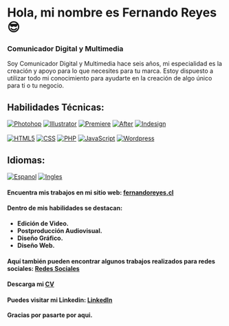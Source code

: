 # Hola, mi nombre es Fernando Reyes 😎
### **Comunicador Digital y Multimedia**

Soy Comunicador Digital y Multimedia hace seis años, mi especialidad es la creación y apoyo para lo que necesites para tu marca. Estoy dispuesto a utilizar todo mi conocimiento para ayudarte en la creación de algo único para ti o tu negocio.

## Habilidades Técnicas:
[![Photohop](https://cdn-icons-png.flaticon.com/128/5968/5968520.png)]()
[![Illustrator](https://cdn-icons-png.flaticon.com/128/5611/5611037.png)]()
[![Premiere](https://cdn-icons-png.flaticon.com/128/5968/5968525.png)]()
[![After](https://cdn-icons-png.flaticon.com/128/5968/5968428.png)]()
[![Indesign](https://cdn-icons-png.flaticon.com/128/5968/5968482.png)]()
<br></br>
[![HTML5](https://cdn-icons-png.flaticon.com/128/226/226269.png)]()
[![CSS](https://cdn-icons-png.flaticon.com/128/732/732190.png)]()
[![PHP](https://cdn-icons-png.flaticon.com/128/919/919830.png)]()
[![JavaScript](https://cdn-icons-png.flaticon.com/128/5968/5968292.png)]()
[![Wordpress](https://cdn-icons-png.flaticon.com/128/174/174881.png)]()

## Idiomas:
[![Espanol](https://cdn-icons-png.flaticon.com/64/330/330554.png)]()
[![Ingles](https://cdn-icons-png.flaticon.com/64/3013/3013911.png)]()

#### Encuentra mis trabajos en mi sitio web: [fernandoreyes.cl](https://fernandoreyes.cl)

#### Dentro de mis habilidades se destacan:
* **Edición de Video.**
* **Postproducción Audiovisual.**
* **Diseño Gráfico.**
* **Diseño Web.**

#### Aquí también pueden encontrar algunos trabajos realizados para redes sociales: [Redes Sociales](http://www.fernandoreyes.cl/rrss)

#### Descarga mi [CV](https://fernandoreyes.cl/wp-content/uploads/2023/02/CV-Fernando-Reyes-2023-ES.pdf)

#### Puedes visitar mi Linkedin: [LinkedIn](https://www.linkedin.com/in/fedoreyes/)
 

**Gracias por pasarte por aqui.**


